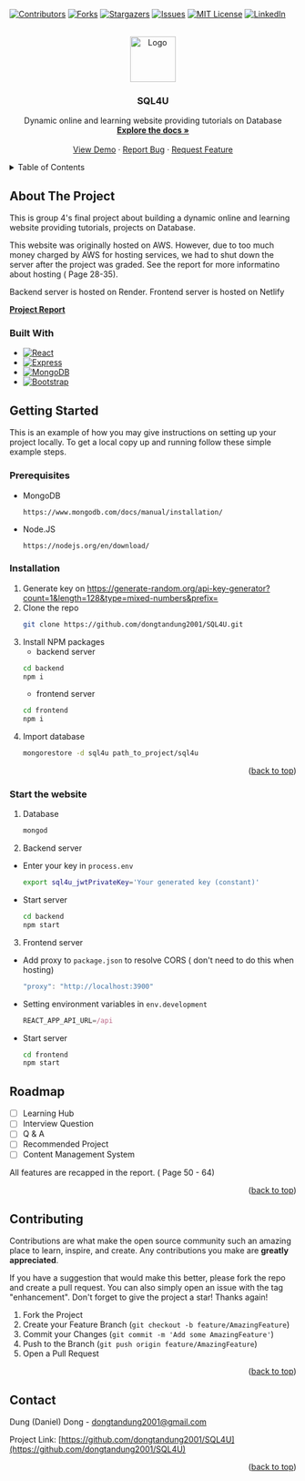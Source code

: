 <!-- Improved compatibility of back to top link: See: https://github.com/othneildrew/Best-README-Template/pull/73 -->
<a name="readme-top"></a>
<!--
*** Thanks for checking out the Best-README-Template. If you have a suggestion
*** that would make this better, please fork the repo and create a pull request
*** or simply open an issue with the tag "enhancement".
*** Don't forget to give the project a star!
*** Thanks again! Now go create something AMAZING! :D
-->



<!-- PROJECT SHIELDS -->
<!--
*** I'm using markdown "reference style" links for readability.
*** Reference links are enclosed in brackets [ ] instead of parentheses ( ).
*** See the bottom of this document for the declaration of the reference variables
*** for contributors-url, forks-url, etc. This is an optional, concise syntax you may use.
*** https://www.markdownguide.org/basic-syntax/#reference-style-links
-->
[![Contributors][contributors-shield]][contributors-url]
[![Forks][forks-shield]][forks-url]
[![Stargazers][stars-shield]][stars-url]
[![Issues][issues-shield]][issues-url]
[![MIT License][license-shield]][license-url]
[![LinkedIn][linkedin-shield]][linkedin-url]



<!-- PROJECT LOGO -->
<br />
<div align="center">
  <a href="https://github.com/dongtandung2001/SQL4U">
    <img src="frontend\src\component\login\loginPage\database-login.png" alt="Logo" width="80" height="80">
  </a>
<h3 align="center">SQL4U</h3>

  <p align="center">
     Dynamic online and learning website providing tutorials on Database
    <br />
    <a href="https://github.com/dongtandung2001/SQL4U"><strong>Explore the docs »</strong></a>
    <br />
    <br />
    <a href="https://www.sql4u.dev/">View Demo</a>
    ·
    <a href="https://github.com/dongtandung2001/SQL4U/issues">Report Bug</a>
    ·
    <a href="https://github.com/dongtandung2001/SQL4U/issues">Request Feature</a>
  </p>
</div>



<!-- TABLE OF CONTENTS -->
<details>
  <summary>Table of Contents</summary>
  <ol>
    <li>
      <a href="#about-the-project">About The Project</a>
      <ul>
        <li><a href="#built-with">Built With</a></li>
      </ul>
    </li>
    <li>
      <a href="#getting-started">Getting Started</a>
      <ul>
        <li><a href="#prerequisites">Prerequisites</a></li>
        <li><a href="#installation">Installation</a></li>
        <li><a href="#start-the-website">Start The Website</a></li>
      </ul>
    </li>
<!--     <li><a href="#usage">Usage</a></li> -->
    <li><a href="#roadmap">Roadmap</a></li>
    <li><a href="#contributing">Contributing</a></li>
<!--     <li><a href="#license">License</a></li> -->
    <li><a href="#contact">Contact</a></li>
<!--     <li><a href="#acknowledgments">Acknowledgments</a></li> -->
  </ol>
</details>



<!-- ABOUT THE PROJECT -->
## About The Project
This is group 4's final project about building a dynamic online and learning website providing tutorials, projects on Database. 

This website was originally hosted on AWS. However, due to too much money charged by AWS for hosting services, we had to shut down the server after the project was graded. See the report for more informatino about hosting ( Page 28-35).

Backend server is hosted on Render. Frontend server is hosted on Netlify

<a href="https://github.com/dongtandung2001/SQL4U/blob/main/FinalProjectReportGroup4.docx.pdf"><strong>Project Report</strong></a>

### Built With

* [![React][React.js]][React-url]
* [![Express][Express.js]][Express-url]
* [![MongoDB][MongoDB]][MongoDB-url]
* [![Bootstrap][Bootstrap.com]][Bootstrap-url]

<!-- GETTING STARTED -->
## Getting Started

This is an example of how you may give instructions on setting up your project locally.
To get a local copy up and running follow these simple example steps.

### Prerequisites
* MongoDB
  ```
  https://www.mongodb.com/docs/manual/installation/
  ```
* Node.JS
  ```
  https://nodejs.org/en/download/
  ```

### Installation

1. Generate key on https://generate-random.org/api-key-generator?count=1&length=128&type=mixed-numbers&prefix=
2. Clone the repo
   ```sh
   git clone https://github.com/dongtandung2001/SQL4U.git
   ```
3. Install NPM packages
    * backend server
    ```sh
    cd backend
    npm i
    ```
    * frontend server
    ```sh
    cd frontend
    npm i
    ```
4. Import database
   ```sh
   mongorestore -d sql4u path_to_project/sql4u
   ```
<p align="right">(<a href="#readme-top">back to top</a>)</p>

### Start the website

1. Database
    ```sh
    mongod
    ```
2. Backend server
* Enter your key in `process.env`
   ```sh
   export sql4u_jwtPrivateKey='Your generated key (constant)'
   ```
* Start server
  ```sh
  cd backend
  npm start
  ```
3. Frontend server
* Add proxy to `package.json` to resolve CORS ( don't need to do this when hosting)
    ```js
    "proxy": "http://localhost:3900"
    ```
* Setting environment variables in `env.development` 
    ```js
    REACT_APP_API_URL=/api
    ```
* Start server
  ```sh
  cd frontend
  npm start
  ```



<!-- USAGE EXAMPLES -->
<!-- ## Usage

Use this space to show useful examples of how a project can be used. Additional screenshots, code examples and demos work well in this space. You may also link to more resources.

_For more examples, please refer to the [Documentation](https://example.com)_

<p align="right">(<a href="#readme-top">back to top</a>)</p>

 -->

<!-- ROADMAP -->
## Roadmap

- [ ] Learning Hub
- [ ] Interview Question
- [ ] Q & A
- [ ] Recommended Project
- [ ] Content Management System

All features are recapped in the report. ( Page 50 - 64)
<p align="right">(<a href="#readme-top">back to top</a>)</p>



<!-- CONTRIBUTING -->
## Contributing

Contributions are what make the open source community such an amazing place to learn, inspire, and create. Any contributions you make are **greatly appreciated**.

If you have a suggestion that would make this better, please fork the repo and create a pull request. You can also simply open an issue with the tag "enhancement".
Don't forget to give the project a star! Thanks again!

1. Fork the Project
2. Create your Feature Branch (`git checkout -b feature/AmazingFeature`)
3. Commit your Changes (`git commit -m 'Add some AmazingFeature'`)
4. Push to the Branch (`git push origin feature/AmazingFeature`)
5. Open a Pull Request

<p align="right">(<a href="#readme-top">back to top</a>)</p>



<!-- LICENSE -->
<!-- ## License

Distributed under the MIT License. See `LICENSE.txt` for more information.

<p align="right">(<a href="#readme-top">back to top</a>)</p>

 -->

<!-- CONTACT -->
## Contact

Dung (Daniel) Dong - dongtandung2001@gmail.com

Project Link: [https://github.com/dongtandung2001/SQL4U](https://github.com/dongtandung2001/SQL4U)

<p align="right">(<a href="#readme-top">back to top</a>)</p>



<!-- ACKNOWLEDGMENTS -->
<!-- ## Acknowledgments

* []()
* []()
* []()

<p align="right">(<a href="#readme-top">back to top</a>)</p> -->



<!-- MARKDOWN LINKS & IMAGES -->
<!-- https://www.markdownguide.org/basic-syntax/#reference-style-links -->
[contributors-shield]: https://img.shields.io/github/contributors/dongtandung2001/SQL4U.svg?style=for-the-badge
[contributors-url]: https://github.com/dongtandung2001/SQL4U/graphs/contributors
[forks-shield]: https://img.shields.io/github/forks/dongtandung2001/SQL4U.svg?style=for-the-badge
[forks-url]: https://github.com/dongtandung2001/SQL4U/network/members
[stars-shield]: https://img.shields.io/github/stars/dongtandung2001/SQL4U.svg?style=for-the-badge
[stars-url]: https://github.com/dongtandung2001/SQL4U/stargazers
[issues-shield]: https://img.shields.io/github/issues/dongtandung2001/SQL4U.svg?style=for-the-badge
[issues-url]: https://github.com/dongtandung2001/SQL4U/issues
[license-shield]: https://img.shields.io/github/license/dongtandung2001/SQL4U.svg?style=for-the-badge
[license-url]: https://github.com/dongtandung2001/SQL4U/blob/master/LICENSE.txt
[linkedin-shield]: https://img.shields.io/badge/-LinkedIn-black.svg?style=for-the-badge&logo=linkedin&colorB=555
[linkedin-url]: https://linkedin.com/in/danieldong2001
[product-screenshot]: images/screenshot.png
[Next.js]: https://img.shields.io/badge/next.js-000000?style=for-the-badge&logo=nextdotjs&logoColor=white
[Next-url]: https://nextjs.org/
[React.js]: https://img.shields.io/badge/React-20232A?style=for-the-badge&logo=react&logoColor=61DAFB
[React-url]: https://reactjs.org/
[Vue.js]: https://img.shields.io/badge/Vue.js-35495E?style=for-the-badge&logo=vuedotjs&logoColor=4FC08D
[Vue-url]: https://vuejs.org/
[Angular.io]: https://img.shields.io/badge/Angular-DD0031?style=for-the-badge&logo=angular&logoColor=white
[Angular-url]: https://angular.io/
[Svelte.dev]: https://img.shields.io/badge/Svelte-4A4A55?style=for-the-badge&logo=svelte&logoColor=FF3E00
[Svelte-url]: https://svelte.dev/
[Laravel.com]: https://img.shields.io/badge/Laravel-FF2D20?style=for-the-badge&logo=laravel&logoColor=white
[Laravel-url]: https://laravel.com
[Bootstrap.com]: https://img.shields.io/badge/Bootstrap-563D7C?style=for-the-badge&logo=bootstrap&logoColor=white
[Bootstrap-url]: https://getbootstrap.com
[Express.js]: https://img.shields.io/badge/Express-0769AD?style=for-the-badge&logo=express&logoColor=white
[Express-url]: https://expressjs.com/
[MongoDB]: https://img.shields.io/badge/MongoDb-589636?style=for-the-badge&logo=mongodb&logoColor=white
[MongoDB-url]: http://mongodb.com/

